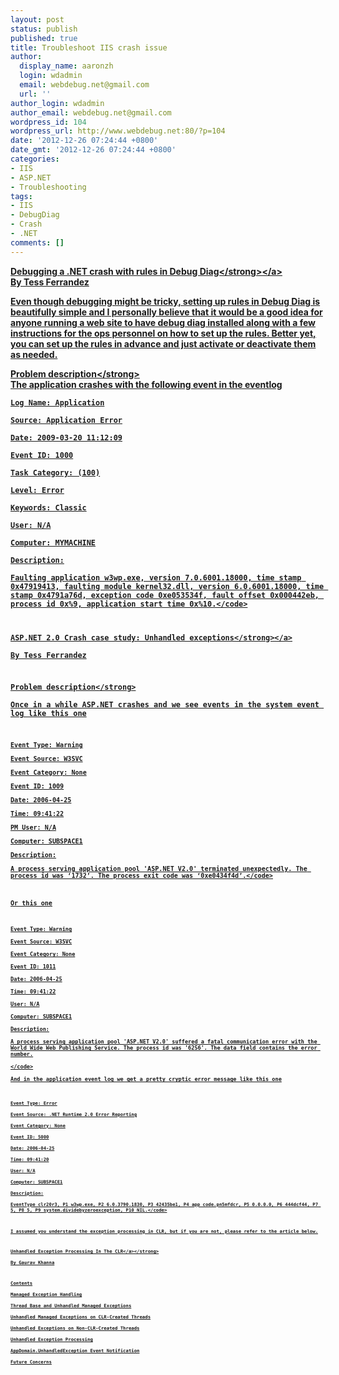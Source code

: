 ```yaml
---
layout: post
status: publish
published: true
title: Troubleshoot IIS crash issue
author:
  display_name: aaronzh
  login: wdadmin
  email: webdebug.net@gmail.com
  url: ''
author_login: wdadmin
author_email: webdebug.net@gmail.com
wordpress_id: 104
wordpress_url: http://www.webdebug.net:80/?p=104
date: '2012-12-26 07:24:44 +0800'
date_gmt: '2012-12-26 07:24:44 +0800'
categories:
- IIS
- ASP.NET
- Troubleshooting
tags:
- IIS
- DebugDiag
- Crash
- .NET
comments: []
---
```

<p><a href="http:&#47;&#47;blogs.msdn.com&#47;b&#47;tess&#47;archive&#47;2009&#47;03&#47;20&#47;debugging-a-net-crash-with-rules-in-debug-diag.aspx" target="_blank"><strong>Debugging a .NET crash with rules in Debug Diag<&#47;strong><&#47;a><br />
By Tess Ferrandez</p>
<p>Even though debugging might be tricky, setting up rules in Debug Diag is beautifully simple and I personally believe that it would be a good idea for anyone running a web site to have debug diag installed along with a few instructions for the ops personnel on how to set up the rules. Better yet, you can set up the rules in advance and just activate or deactivate them as needed.</p>
<p><strong>Problem description<&#47;strong><br />
The application crashes with the following event in the eventlog</p>
<p><code>Log Name: Application<br />
Source: Application Error<br />
Date: 2009-03-20 11:12:09<br />
Event ID: 1000<br />
Task Category: (100)<br />
Level: Error<br />
Keywords: Classic<br />
User: N&#47;A<br />
Computer: MYMACHINE<br />
Description:<br />
Faulting application w3wp.exe, version 7.0.6001.18000, time stamp 0x47919413, faulting module kernel32.dll, version 6.0.6001.18000, time stamp 0x4791a76d, exception code 0xe053534f, fault offset 0x000442eb, process id 0x%9, application start time 0x%10.<&#47;code></p>
<p><a href="http:&#47;&#47;blogs.msdn.com&#47;b&#47;tess&#47;archive&#47;2006&#47;04&#47;27&#47;asp-net-2-0-crash-case-study-unhandled-exceptions.aspx" target="_blank"><strong>ASP.NET 2.0 Crash case study: Unhandled exceptions<&#47;strong><&#47;a><br />
By Tess Ferrandez</p>
<p><strong>Problem description<&#47;strong><br />
Once in a while ASP.NET crashes and we see events in the system event log like this one</p>
<p><code>Event Type: Warning<br />
Event Source: W3SVC<br />
Event Category: None<br />
Event ID: 1009<br />
Date: 2006-04-25<br />
Time: 09:41:22<br />
PM User: N&#47;A<br />
Computer: SUBSPACE1<br />
Description:<br />
A process serving application pool 'ASP.NET V2.0' terminated unexpectedly. The process id was &lsquo;1732&rsquo;. The process exit code was &lsquo;0xe0434f4d&rsquo;.<&#47;code></p>
<p>Or this one</p>
<p><code>Event Type: Warning<br />
Event Source: W3SVC<br />
Event Category: None<br />
Event ID: 1011<br />
Date: 2006-04-25<br />
Time: 09:41:22<br />
User: N&#47;A<br />
Computer: SUBSPACE1<br />
Description:<br />
A process serving application pool 'ASP.NET V2.0' suffered a fatal communication error with the World Wide Web Publishing Service. The process id was '6256'. The data field contains the error number.<br />
<&#47;code><br />
And in the application event log we get a pretty cryptic error message like this one</p>
<p><code>Event Type: Error<br />
Event Source: .NET Runtime 2.0 Error Reporting<br />
Event Category: None<br />
Event ID: 5000<br />
Date: 2006-04-25<br />
Time: 09:41:20<br />
User: N&#47;A<br />
Computer: SUBSPACE1<br />
Description:<br />
EventType clr20r3, P1 w3wp.exe, P2 6.0.3790.1830, P3 42435be1, P4 app_code.pn5mfdcr, P5 0.0.0.0, P6 444dcf44, P7 5, P8 5, P9 system.dividebyzeroexception, P10 NIL.<&#47;code></p>
<p>I assumed you understand the exception processing in CLR, but if you are not, please refer to the article below.</p>
<p><strong><a href="http:&#47;&#47;msdn.microsoft.com&#47;en-us&#47;magazine&#47;cc793966.aspx" target="_blank">Unhandled Exception Processing In The CLR<&#47;a><&#47;strong><br />
By Gaurav Khanna</p>
<p>Contents<br />
Managed Exception Handling<br />
Thread Base and Unhandled Managed Exceptions<br />
Unhandled Managed Exceptions on CLR-Created Threads<br />
Unhandled Exceptions on Non-CLR-Created Threads<br />
Unhandled Exception Processing<br />
AppDomain.UnhandledException Event Notification<br />
Future Concerns</p>
